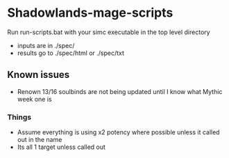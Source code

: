 # Shadowlands-mage-scripts

Run run-scripts.bat with your simc executable in the top level directory

* inputs are in ./spec/
* results go to ./spec/html or ./spec/txt

## Known issues
* Renown 13/16 soulbinds are not being updated until I know what Mythic week one is

### Things
* Assume everything is using x2 potency where possible unless it called out in the name
* Its all 1 target unless called out

